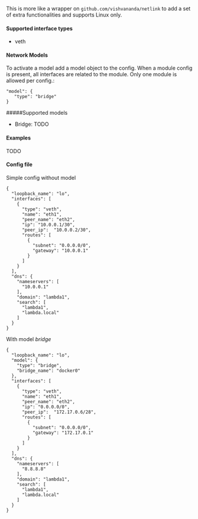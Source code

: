 This is more like a wrapper on ```github.com/vishvananda/netlink``` to add a set of extra
functionalities and supports Linux only. 

#### Supported interface types
* veth

#### Network Models
To activate a model add a model object to the config. When a module config is present, all
interfaces are related to the module. Only one module is allowed per config.:

```
"model": {
   "type": "bridge"
}
```

#####Supported models
* Bridge: TODO

#### Examples
TODO

#### Config file

Simple config without model
```
{
  "loopback_name": "lo",
  "interfaces": [
    {
      "type": "veth",
      "name": "eth1",
      "peer_name": "eth2",
      "ip": "10.0.0.1/30",
      "peer_ip":  "10.0.0.2/30",
      "routes": [
        {
          "subnet": "0.0.0.0/0",
          "gateway": "10.0.0.1"
        }
      ]
    }
  ],
  "dns": {
    "nameservers": [
      "10.0.0.1"
    ],
    "domain": "lambda1",
    "search": [
      "lambda1",
      "lambda.local"
    ]
  }
}

```

With model *bridge*
```
{
  "loopback_name": "lo",
  "model": {
    "type": "bridge",
    "bridge_name": "docker0"
  },
  "interfaces": [
    {
      "type": "veth",
      "name": "eth1",
      "peer_name": "eth2",
      "ip": "0.0.0.0/0",
      "peer_ip":  "172.17.0.6/28",
      "routes": [
        {
          "subnet": "0.0.0.0/0",
          "gateway": "172.17.0.1"
        }
      ]
    }
  ],
  "dns": {
    "nameservers": [
      "8.8.8.8"
    ],
    "domain": "lambda1",
    "search": [
      "lambda1",
      "lambda.local"
    ]
  }
}
```
